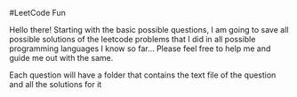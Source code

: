 #LeetCode Fun

Hello there! Starting with the basic possible questions, 
I am going to save all possible solutions of the leetcode problems that I did in all possible programming languages I know so far...
Please feel free to help me and guide me out with the same. 

Each question will have a folder that contains the text file of the question and all the solutions for it
